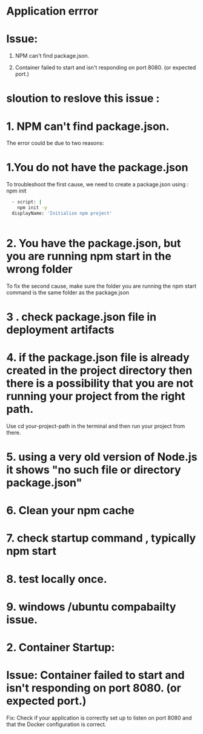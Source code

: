 
# Application errror

# Issue: 

1. NPM can't find package.json.

2. Container failed to start and isn't responding on port 8080. (or expected port.)

# sloution to reslove this issue :

# 1. NPM can't find package.json.

The error could be due to two reasons:

# 1.You do not have the package.json

To troubleshoot the first cause, we need to create a package.json using : npm init 

```bash
  - script: |
    npm init -y
  displayName: 'Initialize npm project'
  
```
# 2. You have the package.json, but you are running npm start in the wrong folder 


To fix the second cause, make sure the folder you are running the npm start command is the same folder as the package.json

# 3 . check package.json file in deployment artifacts

# 4. if the package.json file is already created in the project directory then there is a possibility that you are not running your project from the right path. 

Use cd your-project-path in the terminal and then run your project from there.


# 5. using a very old version of Node.js it shows "no such file or directory package.json"

# 6. Clean your npm cache

# 7. check startup command , typically npm start

# 8. test locally  once.

# 9. windows /ubuntu compabailty issue.

# 2. Container Startup:

# Issue: Container failed to start and isn't responding on port 8080. (or expected port.)
Fix: Check if your application is correctly set up to listen on port 8080 and that the Docker configuration is correct.









